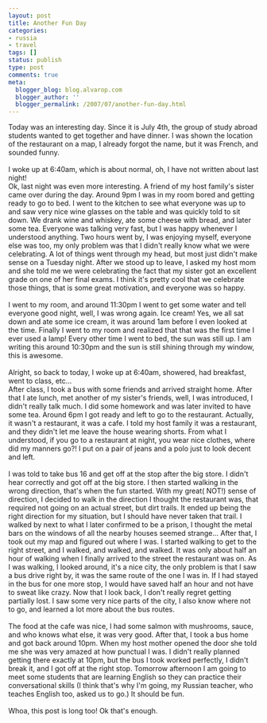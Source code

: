 ```yaml
---
layout: post
title: Another Fun Day
categories:
- russia
- travel
tags: []
status: publish
type: post
comments: true
meta:
  blogger_blog: blog.alvarop.com
  blogger_author: ''
  blogger_permalink: /2007/07/another-fun-day.html
---
```

Today was an interesting day. Since it is July 4th, the group of study abroad students wanted to get together and have dinner. I was shown the location of the restaurant on a map, I already forgot the name, but it was French, and sounded funny.<br /><br />I woke up at 6:40am, which is about normal, oh, I have not written about last night!<br />Ok, last night was even more interesting. A friend of my host family's sister came over during the day. Around 9pm I was in my room bored and getting ready to go to bed. I went to the kitchen to see what everyone was up to and saw very nice wine glasses on the table and was quickly told to sit down. We drank wine and whiskey, ate some cheese with bread, and later some tea. Everyone was talking very fast, but I was happy whenever I understood anything. Two hours went by, I was enjoying myself, everyone else was too, my only problem was that I didn't really know what we were celebrating. A lot of things went through my head, but most just didn't make sense on a Tuesday night. After we stood up to leave, I asked my host mom and she told me we were celebrating the fact that my sister got an excellent grade on one of her final exams. I think it's pretty cool that we celebrate those things, that is some great motivation, and everyone was so happy.<br /><br />I went to my room, and around 11:30pm I went to get some water and tell everyone good night, well, I was wrong again. Ice cream! Yes, we all sat down and ate some ice cream, it was around 1am before I even looked at the time. Finally I went to my room and realized that that was the first time I ever used a lamp! Every other time I went to bed, the sun was still up. I am writing this around 10:30pm and the sun is still shining through my window, this is awesome.<br /><br />Alright, so back to today, I woke up at 6:40am, showered, had breakfast, went to class, etc...<br />After class, I took a bus with some friends and arrived straight home. After that I ate lunch, met another of my sister's friends, well, I was introduced, I didn't really talk much. I did some homework and was later invited to have some tea. Around 6pm I got ready and left to go to the restaurant. Actually, it wasn't a restaurant, it was a cafe. I told my host family it was a restaurant, and they didn't let me leave the house wearing shorts. From what I understood, if you go to a restaurant at night, you wear nice clothes, where did my manners go?! I put on a pair of jeans and a polo just to look decent and left.<br /><br />I was told to take bus 16 and get off at the stop after the big store. I didn't hear correctly and got off at the big store. I then started walking in the wrong direction, that's when the fun started. With my great( NOT!) sense of direction, I decided to walk in the direction I thought the restaurant was, that required not going on an actual street, but dirt trails. It ended up being the right direction for my situation, but I should have never taken that trail. I walked by next to what I later confirmed to be a prison, I thought the metal bars on the windows of all the nearby houses seemed strange... After that, I took out my map and figured out where I was. I started walking to get to the right street, and I walked, and walked, and walked. It was only about half an hour of walking when I finally arrived to the street the restaurant was on. As I was walking, I looked around, it's a nice city, the only problem is that I saw a bus drive right by, it was the same route of the one I was in. If I had stayed in the bus for one more stop, I would have saved half an hour and not have to sweat like crazy. Now that I look back, I don't really regret getting partially lost. I saw some very nice parts of the city, I also know where not to go, and learned a lot more about the bus routes.<br /><br />The food at the cafe was nice, I had some salmon with mushrooms, sauce, and who knows what else, it was very good. After that, I took a bus home and got back around 10pm. When my host mother opened the door she told me she was very amazed at how punctual I was. I didn't really planned getting there exactly at 10pm, but the bus I took worked perfectly, I didn't break it, and I got off at the right stop. Tomorrow afternoon I am going to meet some students that are learning English so they can practice their conversational skills (I think that's why I'm going, my Russian teacher, who teaches English too, asked us to go.) It should be fun.<br /><br />Whoa, this post is long too! Ok that's enough.
